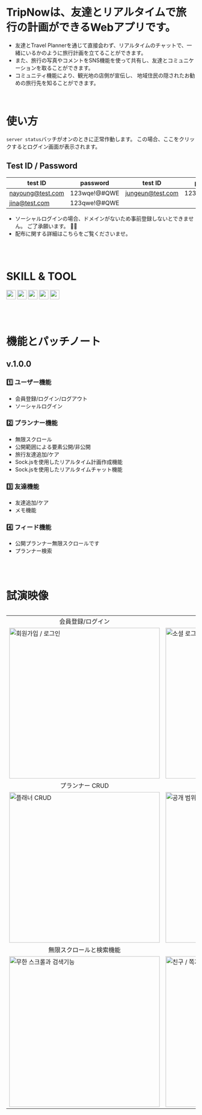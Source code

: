# TripNowは、友達とリアルタイムで旅行の計画ができるWebアプリです。
- 友達とTravel Plannerを通じて直接会わず、リアルタイムのチャットで、一緒にいるかのように旅行計画を立てることができます。
- また、旅行の写真やコメントをSNS機能を使って共有し、友達とコミュニケーションを取ることができます。
- コミュニティ機能により、観光地の店側が宣伝し、 地域住民の隠されたお勧めの旅行先を知ることができます。

<br>

# 使い方
`server status`バッチがオンのときに正常作動します。 この場合、ここをクリックするとログイン画面が表示されます。

## Test ID / Password
|test ID|password|test ID|password|
|----|----|----|----|
|nayoung@test.com|123wqe!@#QWE|jungeun@test.com|123qwe!@#QWE|
|jina@test.com|123qwe!@#QWE|

- ソーシャルログインの場合、ドメインがないため事前登録しないとできません。 ご了承願います。 🙇‍♀️
- 配布に関する詳細はこちらをご覧くださいませ。

<br>
<br>

# SKILL & TOOL
<img src="https://img.shields.io/badge/Sass-CC6699?style=flat&logo=sass&logoColor=white" height="25px"/> <img src="https://img.shields.io/badge/Vue.js-4FC08D?style=flat&logo=vuedotjs&logoColor=white" height="25px"/> <img src="https://img.shields.io/badge/Typescript-3178C6?style=flat&logo=typescript&logoColor=white" height="25px"/> <img src="https://img.shields.io/badge/Figma-000000?style=flat&logo=figma&logoColor=white" height="25px"/> <img src="https://img.shields.io/badge/IntellijIDEA-000000?style=flat&logo=&logoColor=white" height="25px"/> 

<br>
<br>

# 機能とパッチノート
## v.1.0.0
### 1️⃣ ユーザー機能
- 会員登録/ログイン/ログアウト
- ソーシャルログイン
### 2️⃣ プランナー機能
- 無限スクロール
- 公開範囲による要素公開/非公開
- 旅行友達追加/ケア
- Sock.jsを使用したリアルタイム計画作成機能
- Sock.jsを使用したリアルタイムチャット機能
### 3️⃣ 友達機能
- 友達追加/ケア
- メモ機能
### 4️⃣ フィード機能
- 公開プランナー無限スクロールです
- プランナー検索

<br>
<br>

# 試演映像
<table align="left">
  <tr>
    <td align="center">会員登録/ログイン</td>
    <td align="center">ソーシャルログイン</td>
  </tr>
  <tr>
    <td><img src="https://github.com/user-attachments/assets/f9c73e2e-7a9e-4c4e-9d4c-93e651ed1dfe" alt="회원가입 / 로그인" style="width:400px;"/></td>
    <td><img src="https://github.com/user-attachments/assets/e4ac9296-95cf-450b-ba71-7a2e2e97d228" alt="소셜 로그인" style="width:400px;"/></td>
  </tr>
  <tr>
    <td align="center">プランナー CRUD</td>
    <td align="center">公開範囲設定</td>
  </tr>
  <tr>
    <td><img src="https://github.com/user-attachments/assets/1757f67c-85e5-40ef-822a-b0a8ffdea2d8" alt="플래너 CRUD" style="width:400px;"/></td>
    <td><img src="https://github.com/user-attachments/assets/c4ca701b-0c6e-41c9-b7c9-a72d1f9c15ee" alt="공개 범위 설정" style="width:400px;"/></td>
  </tr>
  <tr>
    <td align="center">無限スクロールと検索機能</td>
    <td align="center">友達/メッセージ機能</td>
  </tr>
  <tr>
    <td><img src="https://github.com/user-attachments/assets/e4eca162-2440-4bc4-bd83-961a5c2bd87a" alt="무한 스크롤과 검색기능" style="width:400px;"/></td>
    <td><img src="https://github.com/user-attachments/assets/9eafad1f-2034-47b2-b7ad-cc9de2cca93e" alt="친구 / 쪽지 기능" style="width:400px;"/></td>
  </tr>
</table>

<br>
<br>
<br>
<br>
